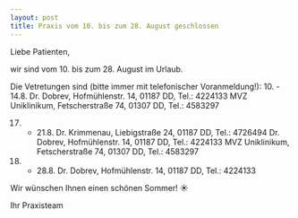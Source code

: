 ```yaml
---
layout: post
title: Praxis vom 10. bis zum 28. August geschlossen
---
```


Liebe Patienten,

wir sind vom 10. bis zum 28. August im Urlaub.

Die Vetretungen sind (bitte immer mit telefonischer Voranmeldung!):
10. - 14.8.
Dr. Dobrev, Hofmühlenstr. 14, 01187 DD, Tel.: 4224133
MVZ Uniklinikum, Fetscherstraße 74, 01307 DD, Tel.: 4583297

17. - 21.8.
Dr. Krimmenau, Liebigstraße 24, 01187 DD, Tel.: 4726494
Dr. Dobrev, Hofmühlenstr. 14, 01187 DD, Tel.: 4224133
MVZ Uniklinikum, Fetscherstraße 74, 01307 DD, Tel.: 4583297

24. - 28.8.
Dr. Dobrev, Hofmühlenstr. 14, 01187 DD, Tel.: 4224133

Wir wünschen Ihnen einen schönen Sommer! ☀️
<p>
Ihr Praxisteam
